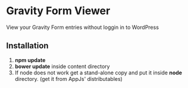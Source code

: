 # Gravity Form Viewer
View your Gravity Form entries without loggin in to WordPress
## Installation
1. **npm update**
1. **bower update** inside content directory
1. If node does not work get a stand-alone copy and put it inside **node** directory. (get it from AppJs' distributables)

